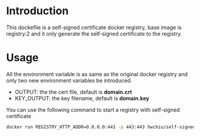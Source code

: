 Introduction
============
This dockefile is a self-signed certificate docker registry, base image is registry:2
and it only generate the self-signed certificate to the registry.


Usage
=====
All the environment variable is as same as the original docker registry and
only two new environment variables be introduced.

- OUTPUT: the the cert file, default is **domain.crt**
- KEY_OUTPUT: the key filename, default is **domain.key**

You can use the following command to start a registry with self-signed certificate
```sh
docker run REGISTRY_HTTP_ADDR=0.0.0.0:443 -p 443:443 hwchiu/self-signed-docker-registry
```

